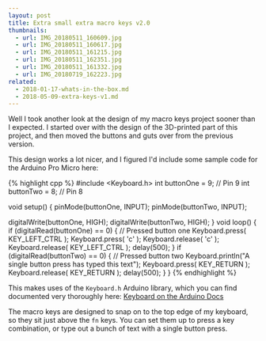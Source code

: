 ```yaml
---
layout: post
title: Extra small extra macro keys v2.0
thumbnails:
  - url: IMG_20180511_160609.jpg
  - url: IMG_20180511_160617.jpg
  - url: IMG_20180511_161215.jpg
  - url: IMG_20180511_162351.jpg
  - url: IMG_20180511_161332.jpg
  - url: IMG_20180719_162223.jpg
related: 
  - 2018-01-17-whats-in-the-box.md
  - 2018-05-09-extra-keys-v1.md
---
```


Well I took another look at the design of my macro keys project sooner than I expected. I started over with the design of the 3D-printed part of this project, and then moved the buttons and guts over from the previous version.

This design works a lot nicer, and I figured I'd include some sample code for the Arduino Pro Micro here:

{% highlight cpp %}
#include <Keyboard.h>
int buttonOne = 9; // Pin 9
int buttonTwo = 8; // Pin 8

void setup() {
  pinMode(buttonOne, INPUT);
  pinMode(buttonTwo, INPUT);
  
  digitalWrite(buttonOne, HIGH);
  digitalWrite(buttonTwo, HIGH);
}
void loop() {
  if (digitalRead(buttonOne) == 0) {
    // Pressed button one
    Keyboard.press( KEY_LEFT_CTRL );
    Keyboard.press( 'c' );
    Keyboard.release( 'c' );
    Keyboard.release( KEY_LEFT_CTRL );
    delay(500);
  }
  if (digitalRead(buttonTwo) == 0) {
    // Pressed button two
    Keyboard.println("A single button press has typed this text");
    Keyboard.press( KEY_RETURN );
    Keyboard.release( KEY_RETURN );
    delay(500);
  }
}
{% endhighlight %}

This makes uses of the `Keyboard.h` Arduino library, which you can find documented very thoroughly here: [Keyboard on the Arduino Docs](https://www.arduino.cc/reference/en/language/functions/usb/keyboard/)

The macro keys are designed to snap on to the top edge of my keyboard, so they sit just above the `fn` keys. You can set them up to press a key combination, or type out a bunch of text with a single button press.